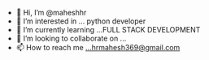 - 👋 Hi, I’m @maheshhr
- 👀 I’m interested in ... python developer
- 🌱 I’m currently learning ...FULL STACK DEVELOPMENT
- 💞️ I’m looking to collaborate on ...
- 📫 How to reach me ...hrmahesh369@gmail.com

<!---
maheshhr/maheshhr is a ✨ special ✨ repository because its `README.md` (this file) appears on your GitHub profile.
You can click the Preview link to take a look at your changes.
--->
